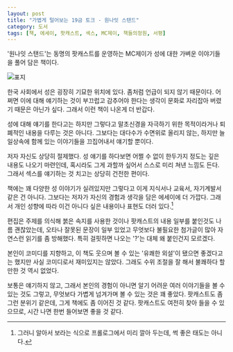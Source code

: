 ```yaml
---
layout: post
title: "가볍게 털어보는 19금 토크 - 원나잇 스탠드"
category: 도서
tags: [책, 에세이, 팟캐스트, 섹스, MC제이, 책들의정원, 서평]
---
```


'원나잇 스탠드'는
동명의 팟캐스트를 운영하는 MC제이가
성에 대한 가벼운 이야기들을 풀어 담은 책이다.

![표지](https://lh3.googleusercontent.com/2JZz_EwZZRprweiIShqqu2gvvACBtJMwVsNIVirSVSn6rIevFU3INwWCWfzqpA5AfMbv1WTFbE_7ig=s480)

한국 사회에서 성은 굉장히 기묘한 위치에 있다.
좀처럼 언급이 되지 않기 때문이다.
어쩌면 이에 대해 얘기하는 것이 부끄럽고 감추어야 한다는 생각이
문화로 자리잡아 버렸기 때문은 아닌가 싶다.
그래서 이런 책이 나온게 더 반갑다.

성에 대해 얘기를 한다고는 하지만
그렇다고 말초신경을 자극하기 위한 목적이라거나
퇴폐적인 내용을 다루는 것은 아니다.
그보다는 대다수가 수면위로 올리지 않는,
하지만 늘 일상속에 함께 있는 이야기들을 끄집어내서 얘기할 뿐이다.

저자 자신도 상당히 절제했다.
성 얘기를 하다보면 어쩔 수 없이 한두가지 정도는 깊은 내용도 나오기 마련인데,
혹시라도 그게 과할까 싶어서 스스로 미리 쳐낸 느낌도 든다.
그래서 섹스를 얘기하는 것 치고는 상당히 건전한 편이다.

책에는 꽤 다양한 성 이야기가 실려있지만
그렇다고 이게 지식서나 교육서, 자기계발서 같은 건 아니다.
그보다는 저자가 자신의 경험과 생각을 담은 에세이에 더 가깝다.
그래서 개인 성향에 따라 이건 아니다 싶은 내용이나 표현도 더러 있다.[^1]

[^1]: 그러니 알아서 보라는 식으로 프롤로그에서 미리 깔아 두는데, 썩 좋은 태도는 아니다.

편집은 주제를 의식해 붉은 속지를 사용한 것이나
팟캐스트의 내용 일부를 붙인것도 나름 괜찮았는데,
오타나 잘못된 문장이 일부 있었고
무엇보다 불필요한 첨가글이 많아 자연스런 읽기를 좀 방해했다.
특히 걸핏하면 나오는 '?'는 대체 왜 붙인건지 모르겠다.

본인이 코미디를 지향하고,
이 책도 웃으며 볼 수 있는 '유쾌한 외설'이 됐으면 좋겠다고는 했지만
사실 코미디로서 재미있지는 않았다.
그래도 수위 조절을 잘 해서 불쾌하다 할만한 것 역시 없었다.

보통은 얘기하지 않고, 그래서 본인의 경험이 아니면 알기 어려운 여러 이야기들을 볼 수 있는 것도 그렇고,
무엇보다 가볍게 넘겨가며 볼 수 있는 것은 꽤 좋았다.
팟캐스트도 좀 그런 분위기 같은데, 그게 책에도 좀 이어진 것 같다.
팟캐스트도 여전히 찾아 들을 수 있으므로,
시간 나면 한번 들어보면 좋을 것 같다.
